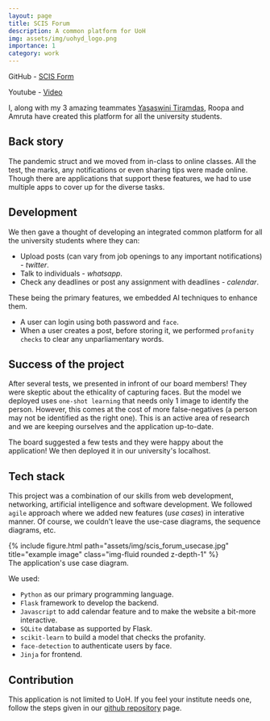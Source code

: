 ```yaml
---
layout: page
title: SCIS Forum
description: A common platform for UoH
img: assets/img/uohyd_logo.png
importance: 1
category: work
---
```


GitHub - [SCIS Form](https://github.com/nitin-bommi/scis-forum)

Youtube - [Video](https://youtu.be/x0Ox5zY8wUA) 

I, along with my 3 amazing teammates [Yasaswini Tiramdas](https://yashi1011.github.io/), Roopa and Amruta have created this platform for all the university students.

## Back story

The pandemic struct and we moved from in-class to online classes. All the test, the marks, any notifications or even sharing tips were made online. Though there are applications that support these features, we had to use multiple apps to cover up for the diverse tasks. 

## Development

We then gave a thought of developing an integrated common platform for all the university students where they can:
* Upload posts (can vary from job openings to any important notifications) - *twitter*.
* Talk to individuals - *whatsapp*.
* Check any deadlines or post any assignment with deadlines - *calendar*.

These being the primary features, we embedded AI techniques to enhance them. 
* A user can login using both password and `face`.
* When a user creates a post, before storing it, we performed `profanity checks` to clear any unparliamentary words. 

## Success of the project

After several tests, we presented in infront of our board members! They were skeptic about the ethicality of capturing faces. But the model we deployed uses `one-shot learning` that needs only 1 image to identify the person. However, this comes at the cost of more false-negatives (a person may not be identified as the right one). This is an active area of research and we are keeping ourselves and the application up-to-date.

The board suggested a few tests and they were happy about the application! We then deployed it in our university's localhost.

## Tech stack

This project was a combination of our skills from web development, networking, artificial intelligence and software development. We followed `agile` approach where we added new features (*use cases*) in interative manner. Of course, we couldn't leave the use-case diagrams, the sequence diagrams, etc.

<div class="row">
    <div class="col-sm mt-3 mt-md-0">
        {% include figure.html path="assets/img/scis_forum_usecase.jpg" title="example image" class="img-fluid rounded z-depth-1" %}
    </div>
</div>
<div class="caption">
    The application's use case diagram.
</div>

We used:
* `Python` as our primary programming language.
* `Flask` framework to develop the backend.
* `Javascript` to add calendar feature and to make the website a bit-more interactive.
* `SQLite` database as supported by Flask. 
* `scikit-learn` to build a model that checks the profanity.
* `face-detection` to authenticate users by face.
* `Jinja` for frontend.

## Contribution

This application is not limited to UoH. If you feel your institute needs one, follow the steps given in our [github repository](https://github.com/nitin-bommi/scis-forum) page.
